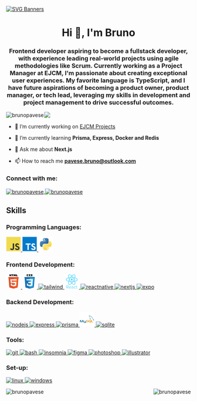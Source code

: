 [![SVG Banners](https://svg-banners.vercel.app/api?type=luminance&text1=>_%20🖥️&width=800&height=200)](https://github.com/Akshay090/svg-banners)
<h1 align="center">Hi 👋, I'm Bruno</h1>

<h3 align="center">Frontend developer aspiring to become a fullstack developer, with experience leading real-world projects using agile methodologies like Scrum. Currently working as a Project Manager at EJCM, I'm passionate about creating exceptional user experiences. My favorite language is TypeScript, and I have future aspirations of becoming a product owner, product manager, or tech lead, leveraging my skills in development and project management to drive successful outcomes.</h3>

<img align="right" width="400" src="https://media2.giphy.com/media/ao9DUiTKH60XS/giphy.gif?cid=ecf05e476cckrfqy1aybameomna1bzagekh671er0r9setd3&ep=v1_stickers_search&rid=giphy.gif&ct=s">

<p align="left"> <img src="https://komarev.com/ghpvc/?username=brunopavese&label=Profile%20views&color=0eb474&style=flat" alt="brunopavese" /> </p>

- 🔭 I’m currently working on [EJCM Projects](https://github.com/EJCM-workspace)

- 🌱 I’m currently learning **Prisma, Express, Docker and Redis**

- 💬 Ask me about **Next.js**

- 📫 How to reach me **pavese.bruno@outlook.com**

<h3 align="left">Connect with me:</h3>
<p align="left">
  <a href="https://linkedin.com/in/brunopavese" target="blank">
    <img align="center" src="https://cdn.jsdelivr.net/gh/devicons/devicon/icons/linkedin/linkedin-original.svg" alt="brunopavese" height="40" width="40"/>
  </a>
  <a href="https://www.behance.net/brunopavese" target="blank">
    <img align="center" src="https://www.svgrepo.com/show/349304/behance.svg" alt="brunopavese" height="40" width="40" />
  </a>
</p>

<h2>Skills</h2>

<h3 align="left">Programming Languages:</h3>
<p align="left">
  <a href="https://developer.mozilla.org/en-US/docs/Web/JavaScript" target="_blank" rel="noreferrer">
    <img src="https://raw.githubusercontent.com/devicons/devicon/master/icons/javascript/javascript-original.svg" alt="javascript" width="40" height="40"/>
  </a>
  <a href="https://www.typescriptlang.org/" target="_blank" rel="noreferrer">
    <img src="https://raw.githubusercontent.com/devicons/devicon/master/icons/typescript/typescript-original.svg" alt="typescript" width="40" height="40"/>
  </a>
  <a href="https://www.python.org" target="_blank" rel="noreferrer">
    <img src="https://raw.githubusercontent.com/devicons/devicon/master/icons/python/python-original.svg" alt="python" width="40" height="40"/>
  </a>
</p>

<h3 align="left">Frontend Development:</h3>
<p align="left">
  <a href="https://www.w3.org/html/" target="_blank" rel="noreferrer">
    <img src="https://raw.githubusercontent.com/devicons/devicon/master/icons/html5/html5-original-wordmark.svg" alt="html5" width="40" height="40"/>
  </a>
  <a href="https://www.w3schools.com/css/" target="_blank" rel="noreferrer">
    <img src="https://raw.githubusercontent.com/devicons/devicon/master/icons/css3/css3-original-wordmark.svg" alt="css3" width="40" height="40"/>
  </a>
  <a href="https://tailwindcss.com/" target="_blank" rel="noreferrer">
    <img src="https://www.vectorlogo.zone/logos/tailwindcss/tailwindcss-icon.svg" alt="tailwind" width="40" height="40"/>
  </a>
  <a href="https://reactjs.org/" target="_blank" rel="noreferrer">
    <img src="https://raw.githubusercontent.com/devicons/devicon/master/icons/react/react-original-wordmark.svg" alt="react" width="40" height="40"/>
  </a>
  <a href="https://reactnative.dev/" target="_blank" rel="noreferrer">
    <img src="https://reactnative.dev/img/header_logo.svg" alt="reactnative" width="40" height="40"/>
  </a>
  <a href="https://nextjs.org/" target="_blank" rel="noreferrer">
    <img src="https://cdn.jsdelivr.net/gh/devicons/devicon/icons/nextjs/nextjs-original.svg" alt="nextjs" width="40" height="40"/>
  </a>
  <a href="https://expo.dev/" target="_blank" rel="noreferrer">
    <img src="https://www.vectorlogo.zone/logos/expoio/expoio-icon.svg" alt="expo" width="40" height="40"/>
  </a>
</p>

<h3 align="left">Backend Development:</h3>
<p align="left">
  <a href="https://nodejs.org" target="_blank" rel="noreferrer">
    <img src="https://www.svgrepo.com/show/452075/node-js.svg" alt="nodejs" width="40" height="40"/>
  </a>
  <a href="https://expressjs.com" target="_blank" rel="noreferrer">
    <img src="https://cdn.jsdelivr.net/gh/devicons/devicon/icons/express/express-original.svg" alt="express" width="40" height="40"/>
  </a>
  <a href="https://www.prisma.io/" target="_blank" rel="noreferrer">
    <img src="https://raw.githubusercontent.com/prisma/presskit/main/Assets/Prisma-IndigoSymbol.svg" alt="prisma" width="40" height="40"/>
  </a>
  <a href="https://www.mysql.com/" target="_blank" rel="noreferrer">
    <img src="https://raw.githubusercontent.com/devicons/devicon/master/icons/mysql/mysql-original-wordmark.svg" alt="mysql" width="40" height="40"/>
  </a>
  <a href="https://www.sqlite.org/" target="_blank" rel="noreferrer">
    <img src="https://www.vectorlogo.zone/logos/sqlite/sqlite-icon.svg" alt="sqlite" width="40" height="40"/>
  </a>
</p>

<h3 align="left">Tools:</h3>
<p align="left"> 
  <a href="https://git-scm.com/" target="_blank" rel="noreferrer"> 
    <img src="https://www.vectorlogo.zone/logos/git-scm/git-scm-icon.svg" alt="git" width="40" height="40"/>
  </a>
  <a href="https://www.gnu.org/software/bash/" target="_blank" rel="noreferrer">
    <img src="https://upload.wikimedia.org/wikipedia/commons/4/4b/Bash_Logo_Colored.svg" alt="bash" width="40" height="40"/>
  </a>
  <a href="https://insomnia.rest" target="_blank" rel="noreferrer">
    <img src="https://www.svgrepo.com/show/353904/insomnia.svg" alt="insomnia" width="40" height="40"/>
  </a>
  <a href="https://www.figma.com/" target="_blank" rel="noreferrer">
    <img src="https://www.vectorlogo.zone/logos/figma/figma-icon.svg" alt="figma" width="40" height="40"/>
  </a>
  <a href="https://www.photoshop.com/en" target="_blank" rel="noreferrer">
    <img src="https://upload.wikimedia.org/wikipedia/commons/a/af/Adobe_Photoshop_CC_icon.svg" alt="photoshop" width="40" height="40"/>
  </a>
  <a href="https://www.adobe.com/in/products/illustrator.html" target="_blank" rel="noreferrer">
    <img src="https://upload.wikimedia.org/wikipedia/commons/f/fb/Adobe_Illustrator_CC_icon.svg" alt="illustrator" width="40" height="40"/>
  </a>
</p>

<h3 align="left">Set-up:</h3>
<p align="left"> 
  <a href="https://linux.org/" target="_blank" rel="noreferrer">
    <img src="https://upload.wikimedia.org/wikipedia/commons/3/35/Tux.svg" alt="linux" height="40"/>
  </a>
  <a href="https://www.microsoft.com/windows/" target="_blank" rel="noreferrer">
    <img src="https://cdn.worldvectorlogo.com/logos/microsoft-windows-11.svg" alt="windows" height="40"/>
  </a>
</p>

<p>
  <img align="left" src="https://github-readme-stats.vercel.app/api/top-langs?username=brunopavese&show_icons=true&theme=dark&locale=en&layout=compact" alt="brunopavese" />
</p>

<p>
  &nbsp;<img align="right" src="https://github-readme-stats.vercel.app/api?username=brunopavese&show_icons=true&theme=dark&locale=en" alt="brunopavese"/>
</p>